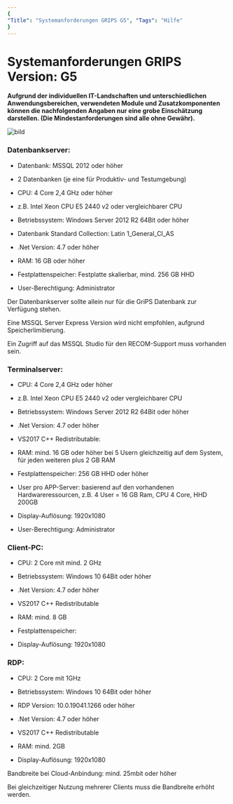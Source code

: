 ```yaml
---
{
"Title": "Systemanforderungen GRIPS G5", "Tags": "Hilfe"
}
---
```


# Systemanforderungen GRIPS Version: G5


**Aufgrund der individuellen IT-Landschaften und unterschiedlichen Anwendungsbereichen, verwendeten Module und Zusatzkomponenten können die nachfolgenden Angaben nur eine grobe Einschätzung darstellen. (Die Mindestanforderungen sind alle ohne Gewähr).** 

![bild](https://docs.recom.eu/images/69c90bfb-421f-4bba-b92e-dbfb5146d38e.png)

### Datenbankserver:

* Datenbank: MSSQL 2012 oder höher

* 2 Datenbanken (je eine für Produktiv- und Testumgebung)

* CPU: 4 Core 2,4 GHz oder höher

* z.B. Intel Xeon CPU E5 2440 v2 oder vergleichbarer CPU

* Betriebssystem: Windows Server 2012 R2 64Bit oder höher

* Datenbank Standard Collection: Latin 1_General_CI_AS

* .Net Version: 4.7 oder höher

* RAM: 16 GB oder höher

* Festplattenspeicher: Festplatte skalierbar, mind. 256 GB HHD

* User-Berechtigung: Administrator


Der Datenbankserver sollte allein nur für die GriPS Datenbank zur Verfügung stehen.

Eine MSSQL Server Express Version wird nicht empfohlen, aufgrund Speicherlimitierung.

Ein Zugriff auf das MSSQL Studio für den RECOM-Support muss vorhanden sein.


### Terminalserver:

* CPU: 4 Core 2,4 GHz oder höher

* z.B. Intel Xeon CPU E5 2440 v2 oder vergleichbarer CPU

* Betriebssystem: Windows Server 2012 R2 64Bit oder höher

* .Net Version: 4.7 oder höher

* VS2017 C++ Redistributable:

* RAM: mind. 16 GB oder höher bei 5 Usern gleichzeitig auf dem System, für jeden weiteren plus 2 GB RAM

* Festplattenspeicher: 256 GB HHD oder höher

* User pro APP-Server: basierend auf den vorhandenen Hardwareressourcen, z.B. 4 User = 16 GB Ram, CPU 4 Core, HHD 200GB

* Display-Auflösung: 1920x1080

* User-Berechtigung: Administrator


### Client-PC:

* CPU: 2 Core mit mind. 2 GHz

* Betriebssystem: Windows 10 64Bit oder höher

* .Net Version: 4.7 oder höher

* VS2017 C++ Redistributable

* RAM: mind. 8 GB

* Festplattenspeicher:

* Display-Auflösung: 1920x1080


### RDP:

* CPU: 2 Core mit 1GHz

* Betriebssystem: Windows 10 64Bit oder höher

* RDP Version: 10.0.19041.1266 oder höher

* .Net Version: 4.7 oder höher

* VS2017 C++ Redistributable

* RAM: mind. 2GB

* Display-Auflösung: 1920x1080

Bandbreite bei Cloud-Anbindung: mind. 25mbit oder höher

Bei gleichzeitiger Nutzung mehrerer Clients muss die Bandbreite erhöht werden.


